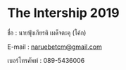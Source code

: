 # The Intership 2019

ชื่อ : นายฟุ้งเกียรติ เผด็จตะคุ (โค้ก)


E-mail : naruebetcm@gmail.com

เบอร์โทรศัพท์ : 089-5436006

